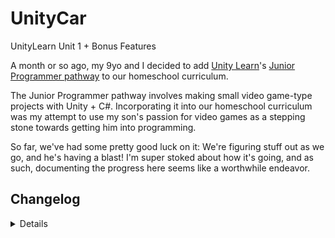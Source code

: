 # UnityCar
 UnityLearn Unit 1 + Bonus Features

 A month or so ago, my 9yo and I decided to add [Unity Learn](https://learn.unity.com/)'s [Junior Programmer pathway](https://learn.unity.com/pathway/junior-programmer) to our homeschool curriculum.
 
 The Junior Programmer pathway involves making small video game-type projects with Unity + C#. Incorporating it into our homeschool curriculum was my attempt to use my son's passion for video games as a stepping stone towards getting him into programming.

 So far, we've had some pretty good luck on it: We're figuring stuff out as we go, and he's having a blast! I'm super stoked about how it's going, and as such, documenting the progress here seems like a worthwhile endeavor.

<summary><h2>Changelog</h2></summary>
  <details>
    <h3>12 Jul 2022</h3>
    <ol>
        <li><p>Added a first-person / third-person camera toggle using a Boolean value + keypress tracker.</p>
        
        <p><b>Note:</p> This is different than <a href = "https://learn.unity.com/tutorial/bonus-features-1-share-your-work#60901c73edbc2a002136af93">what Unity Learn proposes</a>, which is to have two cameras with a toggle-able enabler.</p></li>
    </ol>
    <h3>1 Jul 2022</h3>
    <ol>
        <li>Today, we finalized the [oncoming traffic](https://learn.unity.com/tutorial/bonus-features-1-share-your-work#60901c59edbc2a002136af8e) part of Bonus exercises.</li>
    </ol>
    <h3>30 Jun 2022</h3>
    <ol>
        <li>Initial upload. I had to do some research online about how to use `.gitignore` to make this massive directory archivable, and so far, it seems to have worked! ::fistpump::</li>
    </ol>
</details>

